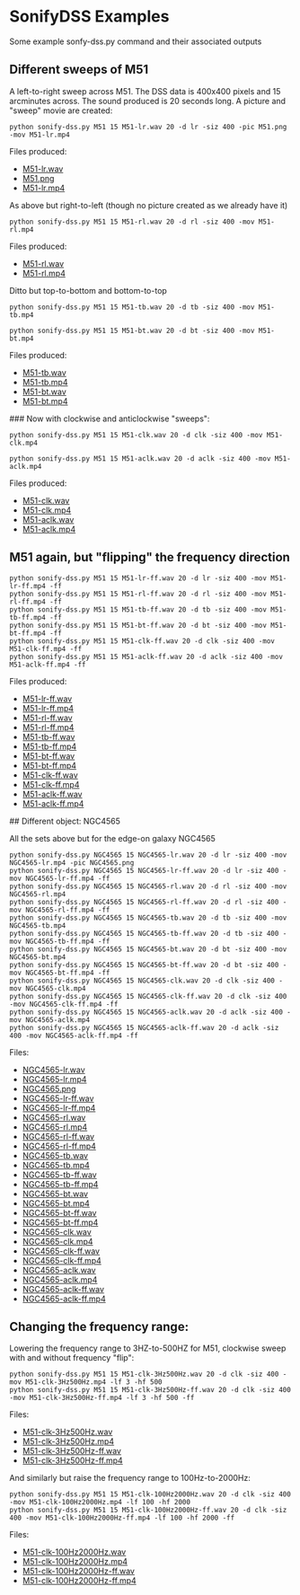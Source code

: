 # SonifyDSS Examples

Some example sonfy-dss.py command and their associated outputs

## Different sweeps of M51

A left-to-right sweep across M51. The DSS data is 400x400 pixels and 15 arcminutes across. The sound produced is 20 seconds long. A picture and "sweep" movie are created:

`python sonify-dss.py M51 15 M51-lr.wav 20 -d lr -siz 400 -pic M51.png -mov M51-lr.mp4`

Files produced:
* [M51-lr.wav](./M51-lr.wav)
* [M51.png](./M51.png)
* [M51-lr.mp4](./M51-lr.wav)

As above but right-to-left (though no picture created as we already have it)

`python sonify-dss.py M51 15 M51-rl.wav 20 -d rl -siz 400 -mov M51-rl.mp4`

Files produced:
* [M51-rl.wav](./M51-rl.wav)
* [M51-rl.mp4](./M51-rl.wav)

Ditto but top-to-bottom and bottom-to-top

`python sonify-dss.py M51 15 M51-tb.wav 20 -d tb -siz 400 -mov M51-tb.mp4`

`python sonify-dss.py M51 15 M51-bt.wav 20 -d bt -siz 400 -mov M51-bt.mp4`

Files produced:
* [M51-tb.wav](./M51-tb.wav)
* [M51-tb.mp4](./M51-tb.wav)
* [M51-bt.wav](./M51-bt.wav)
* [M51-bt.mp4](./M51-bt.wav)

### Now with clockwise and anticlockwise "sweeps":

`python sonify-dss.py M51 15 M51-clk.wav 20 -d clk -siz 400 -mov M51-clk.mp4`

`python sonify-dss.py M51 15 M51-aclk.wav 20 -d aclk -siz 400 -mov M51-aclk.mp4`

Files produced:
* [M51-clk.wav](./M51-clk.wav)
* [M51-clk.mp4](./M51-clk.wav)
* [M51-aclk.wav](./M51-aclk.wav)
* [M51-aclk.mp4](./M51-aclk.wav)

## M51 again, but "flipping" the frequency direction

```
python sonify-dss.py M51 15 M51-lr-ff.wav 20 -d lr -siz 400 -mov M51-lr-ff.mp4 -ff
python sonify-dss.py M51 15 M51-rl-ff.wav 20 -d rl -siz 400 -mov M51-rl-ff.mp4 -ff 
python sonify-dss.py M51 15 M51-tb-ff.wav 20 -d tb -siz 400 -mov M51-tb-ff.mp4 -ff 
python sonify-dss.py M51 15 M51-bt-ff.wav 20 -d bt -siz 400 -mov M51-bt-ff.mp4 -ff 
python sonify-dss.py M51 15 M51-clk-ff.wav 20 -d clk -siz 400 -mov M51-clk-ff.mp4 -ff 
python sonify-dss.py M51 15 M51-aclk-ff.wav 20 -d aclk -siz 400 -mov M51-aclk-ff.mp4 -ff 
```

Files produced:
* [M51-lr-ff.wav](./M51-lr-ff.wav)
* [M51-lr-ff.mp4](./M51-lr-ff.mp4)
* [M51-rl-ff.wav](./M51-rl-ff.wav)
* [M51-rl-ff.mp4](./M51-rl-ff.mp4)
* [M51-tb-ff.wav](./M51-tb-ff.wav)
* [M51-tb-ff.mp4](./M51-tb-ff.mp4)
* [M51-bt-ff.wav](./M51-bt-ff.wav)
* [M51-bt-ff.mp4](./M51-bt-ff.mp4)
* [M51-clk-ff.wav](./M51-clk-ff.wav)
* [M51-clk-ff.mp4](./M51-clk-ff.mp4)
* [M51-aclk-ff.wav](./M51-aclk-ff.wav)
* [M51-aclk-ff.mp4](./M51-aclk-ff.mp4)


## Different object: NGC4565

All the sets above but for the edge-on galaxy NGC4565

```
python sonify-dss.py NGC4565 15 NGC4565-lr.wav 20 -d lr -siz 400 -mov NGC4565-lr.mp4 -pic NGC4565.png
python sonify-dss.py NGC4565 15 NGC4565-lr-ff.wav 20 -d lr -siz 400 -mov NGC4565-lr-ff.mp4 -ff
python sonify-dss.py NGC4565 15 NGC4565-rl.wav 20 -d rl -siz 400 -mov NGC4565-rl.mp4 
python sonify-dss.py NGC4565 15 NGC4565-rl-ff.wav 20 -d rl -siz 400 -mov NGC4565-rl-ff.mp4 -ff 
python sonify-dss.py NGC4565 15 NGC4565-tb.wav 20 -d tb -siz 400 -mov NGC4565-tb.mp4 
python sonify-dss.py NGC4565 15 NGC4565-tb-ff.wav 20 -d tb -siz 400 -mov NGC4565-tb-ff.mp4 -ff 
python sonify-dss.py NGC4565 15 NGC4565-bt.wav 20 -d bt -siz 400 -mov NGC4565-bt.mp4 
python sonify-dss.py NGC4565 15 NGC4565-bt-ff.wav 20 -d bt -siz 400 -mov NGC4565-bt-ff.mp4 -ff 
python sonify-dss.py NGC4565 15 NGC4565-clk.wav 20 -d clk -siz 400 -mov NGC4565-clk.mp4 
python sonify-dss.py NGC4565 15 NGC4565-clk-ff.wav 20 -d clk -siz 400 -mov NGC4565-clk-ff.mp4 -ff 
python sonify-dss.py NGC4565 15 NGC4565-aclk.wav 20 -d aclk -siz 400 -mov NGC4565-aclk.mp4 
python sonify-dss.py NGC4565 15 NGC4565-aclk-ff.wav 20 -d aclk -siz 400 -mov NGC4565-aclk-ff.mp4 -ff 
```
Files:

* [NGC4565-lr.wav](./NGC4565-lr.wav)
* [NGC4565-lr.mp4](./NGC4565-lr.mp4)
* [NGC4565.png](./NGC4565.png)
* [NGC4565-lr-ff.wav](./NGC4565-lr-ff.wav)
* [NGC4565-lr-ff.mp4](./NGC4565-lr-ff.mp4)
* [NGC4565-rl.wav](./NGC4565-rl.wav)
* [NGC4565-rl.mp4](./NGC4565-rl.mp4)
* [NGC4565-rl-ff.wav](./NGC4565-rl-ff.wav)
* [NGC4565-rl-ff.mp4](./NGC4565-rl-ff.mp4)
* [NGC4565-tb.wav](./NGC4565-tb.wav)
* [NGC4565-tb.mp4](./NGC4565-tb.mp4)
* [NGC4565-tb-ff.wav](./NGC4565-tb-ff.wav)
* [NGC4565-tb-ff.mp4](./NGC4565-tb-ff.mp4)
* [NGC4565-bt.wav](./NGC4565-bt.wav)
* [NGC4565-bt.mp4](./NGC4565-bt.mp4)
* [NGC4565-bt-ff.wav](./NGC4565-bt-ff.wav)
* [NGC4565-bt-ff.mp4](./NGC4565-bt-ff.mp4)
* [NGC4565-clk.wav](./NGC4565-clk.wav)
* [NGC4565-clk.mp4](./NGC4565-clk.mp4)
* [NGC4565-clk-ff.wav](./NGC4565-clk-ff.wav)
* [NGC4565-clk-ff.mp4](./NGC4565-clk-ff.mp4)
* [NGC4565-aclk.wav](./NGC4565-aclk.wav)
* [NGC4565-aclk.mp4](./NGC4565-aclk.mp4)
* [NGC4565-aclk-ff.wav](./NGC4565-aclk-ff.wav)
* [NGC4565-aclk-ff.mp4](./NGC4565-aclk-ff.mp4)

## Changing the frequency range:

Lowering the frequency range to 3HZ-to-500HZ for M51, clockwise sweep with and without frequency "flip":

```
python sonify-dss.py M51 15 M51-clk-3Hz500Hz.wav 20 -d clk -siz 400 -mov M51-clk-3Hz500Hz.mp4 -lf 3 -hf 500
python sonify-dss.py M51 15 M51-clk-3Hz500Hz-ff.wav 20 -d clk -siz 400 -mov M51-clk-3Hz500Hz-ff.mp4 -lf 3 -hf 500 -ff
```

Files:
* [M51-clk-3Hz500Hz.wav](./M51-clk-3Hz500Hz.wav)
* [M51-clk-3Hz500Hz.mp4](./M51-clk-3Hz500Hz.mp4)
* [M51-clk-3Hz500Hz-ff.wav](./M51-clk-3Hz500Hz-ff.wav)
* [M51-clk-3Hz500Hz-ff.mp4](./M51-clk-3Hz500Hz-ff.mp4)

And similarly but raise the frequency range to 100Hz-to-2000Hz:

```
python sonify-dss.py M51 15 M51-clk-100Hz2000Hz.wav 20 -d clk -siz 400 -mov M51-clk-100Hz2000Hz.mp4 -lf 100 -hf 2000
python sonify-dss.py M51 15 M51-clk-100Hz2000Hz-ff.wav 20 -d clk -siz 400 -mov M51-clk-100Hz2000Hz-ff.mp4 -lf 100 -hf 2000 -ff
```

Files:
* [M51-clk-100Hz2000Hz.wav](./M51-clk-100Hz2000Hz.wav)
* [M51-clk-100Hz2000Hz.mp4](./M51-clk-100Hz2000Hz.mp4)
* [M51-clk-100Hz2000Hz-ff.wav](./M51-clk-100Hz2000Hz-ff.wav)
* [M51-clk-100Hz2000Hz-ff.mp4](./M51-clk-100Hz2000Hz-ff.mp4)


